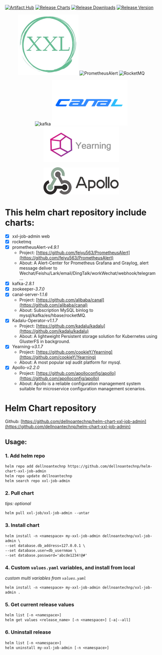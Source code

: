 [![Artifact Hub](https://img.shields.io/endpoint?url=https://artifacthub.io/badge/repository/xxl-job-admin)](https://artifacthub.io/packages/search?repo=xxl-job-admin)
[![Release Charts](https://github.com/dellnoantechnp/helm-chart-xxl-job-admin/actions/workflows/workflow.yml/badge.svg)](https://github.com/dellnoantechnp/helm-chart-xxl-job-admin/actions/workflows/workflow.yml)
[![Release Downloads](https://img.shields.io/github/downloads/dellnoantechnp/helm-chart-xxl-job-admin/latest/total)](https://img.shields.io/github/downloads/dellnoantechnp/helm-chart-xxl-job-admin/latest/total)
[![Release Version](https://img.shields.io/github/v/release/dellnoantechnp/helm-chart-xxl-job-admin?label=Chart-release)](https://img.shields.io/github/v/release/dellnoantechnp/helm-chart-xxl-job-admin?label=Chart-release)

<p align="center">
  <img width="200" alt="XXL-JOB" height="200" src="https://raw.githubusercontent.com/dellnoantechnp/helm-chart-xxl-job-admin/main/assets/stacks/xxl-job-admin/img/logo.jpg">
  <img width="200" alt="PrometheusAlert" height="200" src="https://feiyu563.github.io/static/img/prometheus-ico.png">
  <img width="150" alt="RocketMQ" height="200" src="https://rocketmq.apache.org/zh/img/Apache_RocketMQ_logo.svg.png">
</p>
<p align="center">
  <img width="250" alt="kafka" height="130" src="https://kafka.apache.org/logos/kafka_logo--simple.png">
  <img width="250" alt="canal-server" height="150" src="https://raw.githubusercontent.com/dellnoantechnp/helm-chart-xxl-job-admin/main/assets/stacks/canal/img/canal-512x512.png">
  <img width="250" alt="Yearning" height="118" src="https://raw.githubusercontent.com/dellnoantechnp/helm-chart-xxl-job-admin/main/assets/stacks/yearning/img/logo.jpg">
</p>
<p align="center">
  <img width="250" alt="Apollo" height="90" src="https://raw.githubusercontent.com/dellnoantechnp/helm-chart-xxl-job-admin/main/assets/stacks/apollo/img/logo-simple.png">
</p>

# This helm chart repository include charts:
- [x] xxl-job-admin web
- [x] rocketmq
- [x] prometheusAlert-*v4.9.1*
    - Project: [https://github.com/feiyu563/PrometheusAlert](https://github.com/feiyu563/PrometheusAlert)
    - About: A Alert-Center for Prometheus Grafana and Graylog, alert message deliver to Wechat/Feishu/Lark/email/DingTalk/workWechat/webhook/telegram ...
- [x] kafka-*2.8.1*
- [x] zookeeper-*3.7.0*
- [x] canal-server-*1.1.6*
    - Project: [https://github.com/alibaba/canal](https://github.com/alibaba/canal)
    - About: Subscription MySQL binlog to mysql/kafka/es/hbase/rocketMQ.
- [x] Kadalu-Operator-*v1.1.7*
    - Project: [https://github.com/kadalu/kadalu](https://github.com/kadalu/kadalu)
    - About: A lightweight Persistent storage solution for Kubernetes using GlusterFS in background.
- [x] Yearning-*v3.1.7*
    - Project: [https://github.com/cookieY/Yearning](https://github.com/cookieY/Yearning)
    - About: A most popular sql audit platform for mysql.
- [x] Apollo-*v2.2.0*
    - Project: [https://github.com/apolloconfig/apollo](https://github.com/apolloconfig/apollo)
    - About: Apollo is a reliable configuration management system suitable for microservice configuration management scenarios.


# Helm Chart repository
Github: [https://github.com/dellnoantechnp/helm-chart-xxl-job-admin](https://github.com/dellnoantechnp/helm-chart-xxl-job-admin)

## Usage:
### 1. Add helm repo
```shell
helm repo add dellnoantechnp https://github.com/dellnoantechnp/helm-chart-xxl-job-admin
helm repo update dellnoantechnp
helm search repo xxl-job-admin
```

### 2. Pull chart
*tips: optional*
```shell
helm pull xxl-job/xxl-job-admin --untar
```

### 3. Install chart
```shell
helm install -n <namespace> my-xxl-job-admin dellnoantechnp/xxl-job-admin \
--set database.db_address=127.0.0.1 \
--set database.user=db_usernmae \
--set database.password='abcde1234!@#' 
```

### 4. Custom `values.yaml` variables, and install from local
*custom multi variables from `values.yaml`*
```shell
helm install -n <namespace> my-xxl-job-admin dellnoantechnp/xxl-job-admin .
```

### 5. Get current release values
```shell
helm list [-n <namespace>]
helm get values <release_name> [-n <namespace>] [-a|--all]
```


### 6. Uninstall release
```shell
helm list [-n <namespace>]
helm uninstall my-xxl-job-admin [-n <namespace>]
```